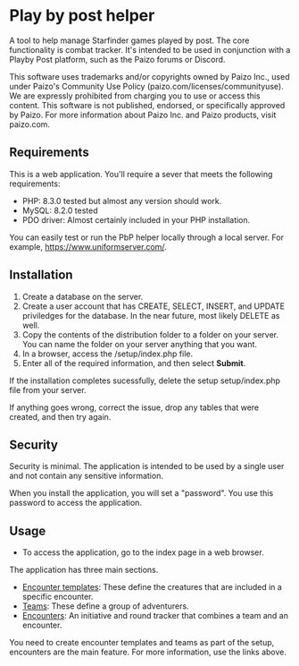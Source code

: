 # Play by post helper

A tool to help manage Starfinder games played by post. The core functionality is combat tracker. It's intended to be used in conjunction with a Playby Post platform, such as the Paizo forums or Discord.

This software uses trademarks and/or copyrights owned by Paizo Inc., used under Paizo's Community Use Policy (paizo.com/licenses/communityuse). We are expressly prohibited from charging you to use or access this content. This software is not published, endorsed, or specifically approved by Paizo. For more information about Paizo Inc. and Paizo products, visit paizo.com.

## Requirements

This is a web application. You'll require a sever that meets the following requirements:

* PHP: 8.3.0 tested but almost any version should work.
* MySQL: 8.2.0 tested
* PDO driver: Almost certainly included in your PHP installation.

You can easily test or run the PbP helper locally through a local server. For example, https://www.uniformserver.com/.

## Installation

1. Create a database on the server.
2. Create a user account that has CREATE, SELECT, INSERT, and UPDATE priviledges for the database. In the near future, most likely DELETE as well.
3. Copy the contents of the distribution folder to a folder on your server. You can name the folder on your server anything that you want.
4. In a browser, access the /setup/index.php file.
5. Enter all of the required information, and then select **Submit**.

If the installation completes sucessfully, delete the setup setup/index.php file from your server.

If anything goes wrong, correct the issue, drop any tables that were created, and then try again.

## Security

Security is minimal. The application is intended to be used by a single user and not contain any sensitive information.

When you install the application, you will set a "password". You use this password to access the application.

## Usage

* To access the application, go to the index page in a web browser.

The application has three main sections.

* [Encounter templates](./md_docs/encounter_template.md): These define the creatures that are included in a specific encounter.
* [Teams](./md_docs/teams.md): These define a group of adventurers.
* [Encounters](./md_docs/encounter.md): An initiative and round tracker that combines a team and an encounter.

You need to create encounter templates and teams as part of the setup, encounters are the main feature. For more information, use the links above.